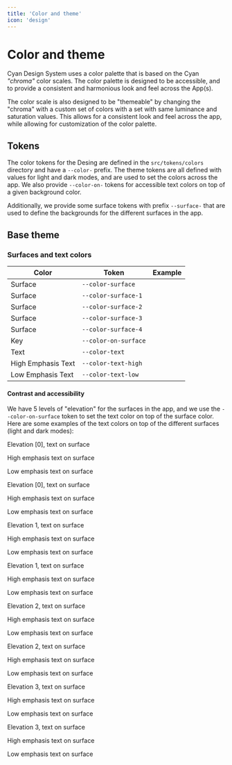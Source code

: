 ```yaml
---
title: 'Color and theme'
icon: 'design'
---
```

# Color and theme

Cyan Design System uses a color palette that is based on the Cyan _"chroma"_ color scales. 
The color palette is designed to be accessible, and to provide a consistent and harmonious 
look and feel across the App(s).

The color scale is also designed to be "themeable" by changing the "chroma" with a custom 
set of colors with a set with same luminance and saturation values. This allows for a consistent
look and feel across the app, while allowing for customization of the color palette.

## Tokens

The color tokens for the Desing are defined in the `src/tokens/colors` directory and have a `--color-` prefix. 
The theme tokens are all defined with values for light and dark modes, and are used to set the colors across the app. 
We also provide `--color-on-` tokens for accessible text colors on top of a given background color.

Additionally, we provide some surface tokens with prefix `--surface-` that are used to define the backgrounds for the different surfaces in the app.

## Base theme

### Surfaces and text colors

| Color | Token | Example |
|---------|-------|-------|
| Surface | `--color-surface` | <div class="color-box light" style="background: var(--color-surface);"></div> <div class="color-box dark" style="background: var(--color-surface);"></div> |
| Surface | `--color-surface-1` | <div class="color-box light" style="background: var(--color-surface-1);"></div> <div class="color-box dark" style="background: var(--color-surface-1);"></div> |
| Surface | `--color-surface-2` | <div class="color-box light" style="background: var(--color-surface-2);"></div> <div class="color-box dark" style="background: var(--color-surface-2);"></div> |
| Surface | `--color-surface-3` | <div class="color-box light" style="background: var(--color-surface-3);"></div> <div class="color-box dark" style="background: var(--color-surface-3);"></div> |
| Surface | `--color-surface-4` | <div class="color-box light" style="background: var(--color-surface-4);"></div> <div class="color-box dark" style="background: var(--color-surface-4);"></div> |
| Key     | `--color-on-surface` | <div class="color-box light" style="background: var(--color-on-surface);"></div> <div class="color-box dark" style="background: var(--color-on-surface);"></div> |
| Text   | `--color-text` | <div class="color-box light" style="background: var(--color-text);"></div> <div class="color-box dark" style="background: var(--color-text);"></div> |
| High Emphasis Text | `--color-text-high` | <div class="color-box light" style="background: var(--color-text-high);"></div> <div class="color-box dark" style="background: var(--color-text-high);"></div> |
| Low Emphasis Text | `--color-text-low` | <div class="color-box light" style="background: var(--color-text-low);"></div> <div class="color-box dark" style="background: var(--color-text-low);"></div> |

#### Contrast and accessibility

We have 5 levels of "elevation" for the surfaces in the app, and we use the `--color-on-surface` token to set the text color on top of the surface color. Here are some examples of the text colors on top of the different surfaces (light and dark modes):

<div class="grid two-cols">
  <div class="light p-2" style="background: var(--color-surface)">
    <p>Elevation [0], text on surface</p>
    <p class="text-high">High emphasis text on surface</p>
    <p class="text-low">Low emphasis text on surface</p>
  </div>
  <div class="dark p-2" style="background: var(--color-surface)">
    <p>Elevation [0], text on surface</p>
    <p class="text-high">High emphasis text on surface</p>
    <p class="text-low">Low emphasis text on surface</p>
  </div>
  <div class="light p-2" style="background: var(--color-surface-1)">
    <p>Elevation 1, text on surface</p>
    <p class="text-high">High emphasis text on surface</p>
    <p class="text-low">Low emphasis text on surface</p>
  </div>
  <div class="dark p-2" style="background: var(--color-surface-1)">
    <p>Elevation 1, text on surface</p>
    <p class="text-high">High emphasis text on surface</p>
    <p class="text-low">Low emphasis text on surface</p>
  </div>
  <div class="light p-2" style="background: var(--color-surface-2)">
    <p>Elevation 2, text on surface</p>
    <p class="text-high">High emphasis text on surface</p>
    <p class="text-low">Low emphasis text on surface</p>
  </div>
  <div class="dark p-2" style="background: var(--color-surface-2)">
    <p>Elevation 2, text on surface</p>
    <p class="text-high">High emphasis text on surface</p>
    <p class="text-low">Low emphasis text on surface</p>
  </div>
  <div class="light p-2" style="background: var(--color-surface-3)">
    <p>Elevation 3, text on surface</p>
    <p class="text-high">High emphasis text on surface</p>
    <p class="text-low">Low emphasis text on surface</p>
  </div>
  <div class="dark p-2" style="background: var(--color-surface-3)">
    <p>Elevation 3, text on surface</p>
    <p class="text-high">High emphasis text on surface</p>
    <p class="text-low">Low emphasis text on surface</p>
  </div>
</div>